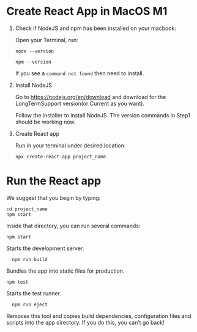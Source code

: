 # Create React App in MacOS M1

1. Check if NodeJS and npm has been installed on your macbook:

   Open your Terminal, run:

    ```
    node --version
    ```
    ```
    npm --version
    ```
    If you see a `command not found` then need to install. 

2. Install NodeJS

   Go to https://nodejs.org/en/download and download for the LongTermSupport version(or Current as you want).

   Follow the installer to install NodeJS. The version commands in Step1 should be working now.

3. Create React app

   Run in your terminal under desired location:
   ```
   npx create-react-app project_name
   ```

# Run the React app

We suggest that you begin by typing:
```
cd project_name
npm start
```

Inside that directory, you can run several commands:

```
npm start
```
Starts the development server.

```
  npm run build
```
Bundles the app into static files for production.

```
npm test
```
Starts the test runner.

```
  npm run eject
```
Removes this tool and copies build dependencies, configuration files
and scripts into the app directory. If you do this, you can’t go back!

